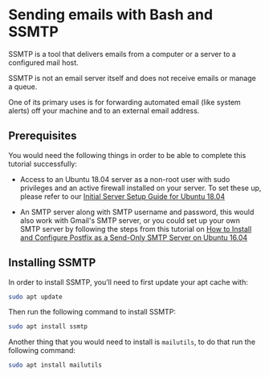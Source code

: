 # Sending emails with Bash and SSMTP

SSMTP is a tool that delivers emails from a computer or a server to a configured mail host. 

SSMTP is not an email server itself and does not receive emails or manage a queue. 

One of its primary uses is for forwarding automated email (like system alerts) off your machine and to an external email address.

## Prerequisites

You would need the following things in order to be able to complete this tutorial successfully:

* Access to an Ubuntu 18.04 server as a non-root user with sudo privileges and an active firewall installed on your server. To set these up, please refer to our [Initial Server Setup Guide for Ubuntu 18.04](https://www.digitalocean.com/community/tutorials/initial-server-setup-with-ubuntu-18-04)

* An SMTP server along with SMTP username and password, this would also work with Gmail's SMTP server, or you could set up your own SMTP server by following the steps from this tutorial on [How to Install and Configure Postfix as a Send-Only SMTP Server on Ubuntu 16.04](https://www.digitalocean.com/community/tutorials/how-to-install-and-configure-postfix-as-a-send-only-smtp-server-on-ubuntu-16-04)

## Installing SSMTP

In order to install SSMTP, you’ll need to first update your apt cache with:

```bash
sudo apt update
```

Then run the following command to install SSMTP:

```bash
sudo apt install ssmtp
```

Another thing that you would need to install is `mailutils`, to do that run the following command:

```bash
sudo apt install mailutils
```
